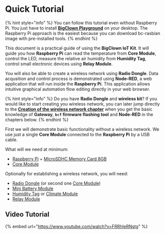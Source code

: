 # Quick Tutorial

{% hint style="info" %}
You can follow this tutorial even without Raspberry Pi. You just have to install [**BigClown Playground**](https://www.bigclown.com/doc/basics/quick-start-guide/) on your desktop. The Raspberry Pi approach is the easiest because you can download bc-rasbian image with pre-installed tools.
{% endhint %}

This document is a practical guide of using the **BigClown IoT Kit**. It will guide you how **Raspberry Pi** can read the temperature from **Core Module**, control the LED, measure the relative air humidity from **Humidity Tag**, control small electronic devices using **Relay Module**.

You will also be able to create a wireless network using **Radio Dongle**. Data acqusition and control process is demonstrated using **Node-RED**, a web application that will run inside the **Raspberry Pi**. This application allows intuitive graphical automation flow editing directly in your web browser.

{% hint style="info" %}
Do you have **Radio Dongle** and **wireless kit**? If you would like to start creating you wireless network, you can later jump directly to the [**Creation of the wireless network chapter**](https://www.bigclown.com/doc/tutorials/raspberry-pi-tutorial/#creation-of-the-wireless-network) when you get the basic knowledge of **Gateway**, **`bcf` firmware flashing tool** and **Node-RED** in the chapters below.
{% endhint %}

First we will demonstrate basic functionality without a wireless network. We use just a single **Core Module** connected to the **Raspberry Pi** by a USB cable.

 What will we need at minimum:

* [Raspberry Pi](https://shop.bigclown.com/raspberry-pi-3-set) + [MicroSDHC Memory Card 8GB](https://shop.bigclown.com/microsdhc-card-8gb)
* [Core Module](https://shop.bigclown.com/core-module)

 Optionally for establishing a wireless network, you will need:

* [Radio Dongle](https://shop.bigclown.com/radio-dongle) \(or second one [Core Module](https://shop.bigclown.com/core-module)\)
* [Mini Battery Module](https://shop.bigclown.com/mini-battery-module)
* [Humidity Tag](https://shop.bigclown.com/humidity-tag) or [Climate Module](https://shop.bigclown.com/climate-module)
* [Relay Module](https://shop.bigclown.com/relay-module)

## Video Tutorial

{% embed url="https://www.youtube.com/watch?v=FRRhleRNstg" %}



